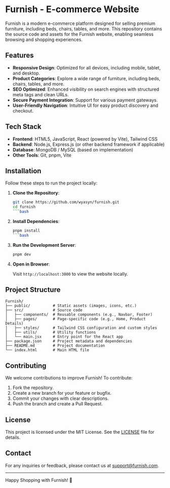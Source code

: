 # Furnish - E-commerce Website

Furnish is a modern e-commerce platform designed for selling premium furniture, including beds, chairs, tables, and more. This repository contains the source code and assets for the Furnish website, enabling seamless browsing and shopping experiences.

## Features

- **Responsive Design**: Optimized for all devices, including mobile, tablet, and desktop.
- **Product Categories**: Explore a wide range of furniture, including beds, chairs, tables, and more.
- **SEO Optimized**: Enhanced visibility on search engines with structured meta tags and clean URLs.
- **Secure Payment Integration**: Support for various payment gateways.
- **User-Friendly Navigation**: Intuitive UI for easy product discovery and checkout.

## Tech Stack

- **Frontend**: HTML5, JavaScript, React (powered by Vite), Tailwind CSS
- **Backend**: Node.js, Express.js (or other backend framework if applicable)
- **Database**: MongoDB / MySQL (based on implementation)
- **Other Tools**: Git, pnpm, Vite

## Installation

Follow these steps to run the project locally:

1. **Clone the Repository**:

   ````bash
   git clone https://github.com/wyasyn/furnish.git
   cd furnish
   ```bash

   ````

2. **Install Dependencies**:

   ````bash
   pnpm install
   ```bash

   ````

3. **Run the Development Server**:

   ```bash
   pnpm dev
   ```

4. **Open in Browser**:

   Visit `http://localhost:3000` to view the website locally.

## Project Structure

```
Furnish/
├── public/          # Static assets (images, icons, etc.)
├── src/             # Source code
│   ├── components/  # Reusable components (e.g., Navbar, Footer)
│   ├── pages/       # Page-specific code (e.g., Home, Product Details)
│   ├── styles/      # Tailwind CSS configuration and custom styles
│   ├── utils/       # Utility functions
│   └── main.jsx     # Entry point for the React app
├── package.json     # Project metadata and dependencies
├── README.md        # Project documentation
└── index.html       # Main HTML file
```

## Contributing

We welcome contributions to improve Furnish! To contribute:

1. Fork the repository.
2. Create a new branch for your feature or bugfix.
3. Commit your changes with clear descriptions.
4. Push the branch and create a Pull Request.

## License

This project is licensed under the MIT License. See the [LICENSE](LICENSE) file for details.

## Contact

For any inquiries or feedback, please contact us at [support@furnish.com](mailto:ywalum@gmail.com).

---

Happy Shopping with Furnish! 🎉
